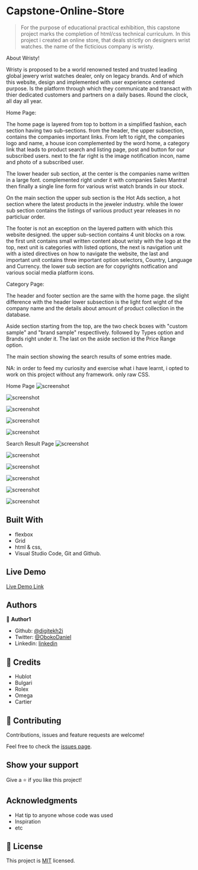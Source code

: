 # Capstone-Online-Store

> For the purpose of educational practical exhibition, this capstone project marks the completion of html/css technical curriculum. In this project i created an online store, that deals strictly on designers wrist watches. the name of the ficticious company is wristy.

About Wristy!

Wristy is proposed to be a world renowned tested and trusted leading global jewery wrist watches dealer, only on legacy brands. And of which this website, design and implemented with user experience centered purpose. Is the platform through which they communicate and transact with thier dedicated customers and partners on a daily bases. Round the clock, all day all year. 

Home Page:

The home page is layered from top to bottom in a simplified fashion, each section having two sub-sections. from the header, the upper subsection, contains the companies important links. From left to right, the companies logo and name, a house icon complemented by the word home, a category link that leads to product search and listing page, post and button for our subscribed users. next to the far right is the image notification incon, name and photo of a subscribed user. 

The lower header sub section, at the center is the companies name written in a large font. complemented right under it with companies Sales Mantra! 
then finally a single line form for various wrist watch brands in our stock.

On the main section the upper sub section is the Hot Ads section, a hot section where the latest products in the jeweler industry. while the lower sub section contains the listings of variious product year releases in no particluar order. 

The footer is not an exception on the layered pattern with which this website designed. the upper sub-section contains 4 unit blocks on a row. the first unit contains small written content about wristy with the logo at the top, next unit is categories with listed options, the next is navigation unit with a isted directives on how to navigate the website, the last and important unit contains three important option selectors, Country, Language and Currency. the lower sub section are for copyrights notfication and various social media platform icons.

Category Page:

The header and footer section are the same with the home page.  the slight difference with the header lower subsection is the light font wight of the company name and the details about amount of product collection in the database.

Aside section starting from the top, are the two check boxes with "custom sample" and "brand sample" respectlively. followed by Types option and Brands right under it. The last on the aside section id the Price Range option.

The main section showing the search results of some entries made. 

NA: in order to feed my curiosity and exercise what i have learnt, i opted to work on this project without any framework. only raw CSS.

Home Page
![screenshot](./media/Screenshothome1.png)

![screenshot](./media/Screenshothome2.png)

![screenshot](./media/Screenshot-hometablet1.png)

![screenshot](./media/Screenshotmobile.png)

![screenshot](./media/Screenshot-homemobilee.png)


Search Result Page
![screenshot](./media/Screenshotsearch-desktop.png)

![screenshot](./media/Screenshotsearchdesktop2.png)

![screenshot](./media/Screenshottablet1.png)

![screenshot](./media/Screenshotsearchtablet2.png)

![screenshot](./media/Screenshot-search-moblie.png)

![screenshot](./media/Screenshot-search-mobile2.png)




## Built With
- flexbox
- Grid
- html & css,
- Visual Studio Code, Git and Github.

## Live Demo
[Live Demo Link](https://raw.githack.com/digitekh2i/Capstone-Online-shop/dev-ground/index.html)

## Authors

👤 **Author1**

- Github: [@digitekh2i](https://https://github.com/digitekh2i)
- Twitter: [@ObokoDaniel](https://twitter.com/ObokoDaniel)
- Linkedin: [linkedin](http://linkedin.com/in/daniel-dikachi-1luvtek101)

## 🤝 Credits
- Hublot
- Bulgari
- Rolex
- Omega
- Cartier 

## 🤝 Contributing

Contributions, issues and feature requests are welcome!

Feel free to check the [issues page](issues/).

## Show your support

Give a ⭐️ if you like this project!

## Acknowledgments

- Hat tip to anyone whose code was used
- Inspiration
- etc

## 📝 License

This project is [MIT](lic.url) licensed.
